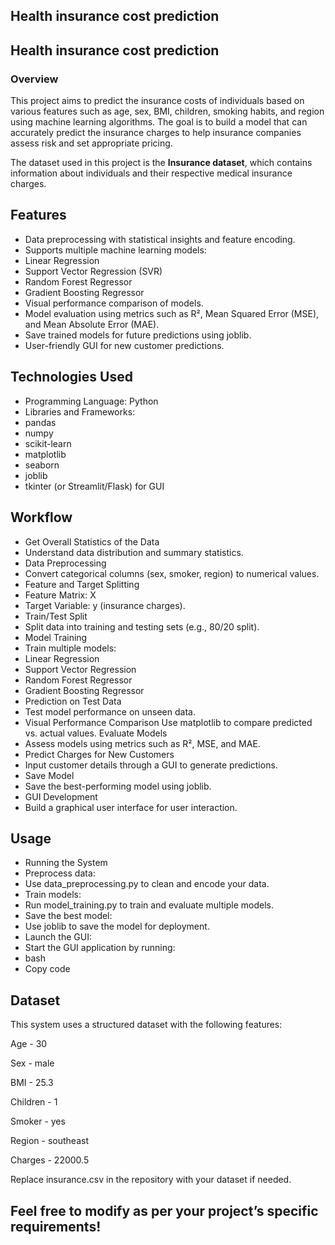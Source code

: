 
## Health insurance cost prediction
## Health insurance cost prediction
### Overview
This project aims to predict the insurance costs of individuals based on various features such as age, sex, BMI, children, smoking habits, and region using machine learning algorithms. The goal is to build a model that can accurately predict the insurance charges to help insurance companies assess risk and set appropriate pricing.

The dataset used in this project is the **Insurance dataset**, which contains information about individuals and their respective medical insurance charges.
## Features
- Data preprocessing with statistical insights and feature encoding.
- Supports multiple machine learning models:
- Linear Regression
- Support Vector Regression (SVR)
- Random Forest Regressor
- Gradient Boosting Regressor
- Visual performance comparison of models.
- Model evaluation using metrics such as R², Mean Squared Error (MSE), and Mean Absolute Error (MAE).
- Save trained models for future predictions using joblib.
- User-friendly GUI for new customer predictions.

## Technologies Used
- Programming Language: Python
- Libraries and Frameworks:
- pandas
- numpy
- scikit-learn
- matplotlib
- seaborn
- joblib
- tkinter (or Streamlit/Flask) for GUI
## Workflow
- Get Overall Statistics of the Data
- Understand data distribution and summary statistics.
- Data Preprocessing
- Convert categorical columns (sex, smoker, region) to numerical values.
- Feature and Target Splitting
- Feature Matrix: X
- Target Variable: y (insurance charges).
- Train/Test Split
- Split data into training and testing sets (e.g., 80/20 split).
- Model Training
- Train multiple models:
- Linear Regression
- Support Vector Regression
- Random Forest Regressor
- Gradient Boosting Regressor
- Prediction on Test Data
- Test model performance on unseen data.
- Visual Performance Comparison
Use matplotlib to compare predicted vs. actual values.
Evaluate Models
- Assess models using metrics such as R², MSE, and MAE.
- Predict Charges for New Customers
- Input customer details through a GUI to generate predictions.
- Save Model
- Save the best-performing model using joblib.
- GUI Development
- Build a graphical user interface for user interaction.
## Usage
- Running the System
- Preprocess data:
- Use data_preprocessing.py to clean and encode your data.
- Train models:
- Run model_training.py to train and evaluate multiple models.
- Save the best model:
- Use joblib to save the model for deployment.
- Launch the GUI:
- Start the GUI application by running:
- bash
- Copy code

## Dataset

This system uses a structured dataset with the following features:

Age	- 30

Sex	- male

BMI	- 25.3

Children - 	1

Smoker	- yes

Region - southeast	

Charges - 22000.5


Replace insurance.csv in the repository with your dataset if needed.
## Feel free to modify as per your project’s specific requirements!